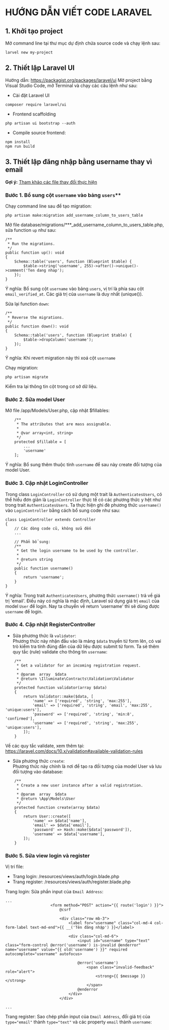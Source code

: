 # HƯỚNG DẪN VIẾT CODE LARAVEL
## 1. Khởi tạo project
Mở command line tại thư mục dự định chứa source code và chạy lệnh sau:
```
larvel new my-project
```

## 2. Thiết lập Laravel UI
Hướng dẫn: https://packagist.org/packages/laravel/ui
Mở project bằng Visual Studio Code, mở Terminal và chạy các câu lệnh như sau:
- Cài đặt Laravel UI
```
composer require laravel/ui
```

- Frontend scaffolding
```
php artisan ui bootstrap --auth
```

- Compile source frontend:
```
npm install
npm run build
```


## 3. Thiết lập đăng nhập bằng username thay vì email

**Gợi ý:** [Tham khảo các file thay đổi thực hiện](https://github.com/nguyenvandaibe/hoacanh-online/commit/d57f335c87fff9ef0a7080072f36e87ccb505087)

### Bước 1. Bổ sung cột `username` vào bảng `users`**
Chạy command line sau để tạo migration:
```
php artisan make:migration add_username_column_to_users_table
```


Mở file database/migrations/***_add_username_column_to_users_table.php, sửa function `up` như sau:
```
/**
 * Run the migrations.
 */
public function up(): void
{
    Schema::table('users', function (Blueprint $table) {
        $table->string('username', 255)->after()->unique()->comment('Ten dang nhap');
    });
}
```
Ý nghĩa: Bổ sung cột `username` vào bảng `users`, vị trí là phía sau cột `email_verified_at`. Các giá trị của `username` là duy nhất (unique()).


Sửa lại function `down`:
```
/**
 * Reverse the migrations.
 */
public function down(): void
{
    Schema::table('users', function (Blueprint $table) {
        $table->dropColumn('username');
    });
}
```
Ý nghĩa: Khi revert migration này thì xoá cột `username`

Chạy migration:
```
php artisan migrate
```

Kiểm tra lại thông tin cột trong cơ sở dữ liệu.


### Bước 2. Sửa model User
Mở file /app/Models/User.php, cập nhật $fillables:
```
    /**
     * The attributes that are mass assignable.
     *
     * @var array<int, string>
     */
    protected $fillable = [
        ...
        'username'
    ];
```

Ý nghĩa: Bổ sung thêm thuộc tính `username` để sau này create đổi tượng của model User.

### Bước 3. Cập nhật LoginController
Trong class `LoginController` có sử dụng một trait là `AuthenticatesUsers`, có thể hiểu đơn giản là `LoginController` thực tế có các phương thức y hệt như trong trait `AuthenticatesUsers`. Ta thực hiện ghi đè phương thức `username()` vào `LoginController` bằng cách bổ sung code như sau:
```
class LoginController extends Controller
{
    // Các dòng code cũ, không sửa đến
    ...

    // Phẩn bổ sung:
    /**
     * Get the login username to be used by the controller.
     *
     * @return string
     */
    public function username()
    {
        return 'username';
    }
}

```
Ý nghĩa: Trong trait `AuthenticatesUsers`, phương thức `username()` trả về giá trị 'email'. Điều này có nghĩa là mặc định, Laravel sử dụng giá trị `email` của model `User` để login. Nay ta chuyển về return 'username' thì sẽ dùng được `username` để login.

### Bước 4. Cập nhật RegisterController
- Sửa phương thức là `validator`:\
Phương thức này nhận đầu vào là mảng `$data` truyền từ form lên, có vai trò kiểm tra tính đúng đắn của dữ liệu được submit từ form. Ta sẽ thêm quy tắc (rule) validate cho thông tin `username`:
```
    /**
     * Get a validator for an incoming registration request.
     *
     * @param  array  $data
     * @return \Illuminate\Contracts\Validation\Validator
     */
    protected function validator(array $data)
    {
        return Validator::make($data, [
            'name' => ['required', 'string', 'max:255'],
            'email' => ['required', 'string', 'email', 'max:255', 'unique:users'],
            'password' => ['required', 'string', 'min:8', 'confirmed'],
            'username' => ['required', 'string', 'max:255', 'unique:users'],
        ]);
    }
```
Về các quy tắc validate, xem thêm tại: https://laravel.com/docs/10.x/validation#available-validation-rules

- Sửa phương thức `create`:\
Phương thức này chính là nơi để tạo ra đối tượng của model User và lưu đối tượng vào database:
```
    /**
     * Create a new user instance after a valid registration.
     *
     * @param  array  $data
     * @return \App\Models\User
     */
    protected function create(array $data)
    {
        return User::create([
            'name' => $data['name'],
            'email' => $data['email'],
            'password' => Hash::make($data['password']),
            'username' => $data['username'],
        ]);
    }
```

### Bước 5. Sửa view login và register
Vị trí file:
- Trang login: /resources/views/auth/login.blade.php
- Trang register: /resources/views/auth/register.blade.php


Trang login: Sửa phần input của `Email Address`:
```
...
                    <form method="POST" action="{{ route('login') }}">
                        @csrf

                        <div class="row mb-3">
                            <label for="username" class="col-md-4 col-form-label text-md-end">{{ __('Tên đăng nhập') }}</label>

                            <div class="col-md-6">
                                <input id="username" type="text" class="form-control @error('username') is-invalid @enderror" name="username" value="{{ old('username') }}" required autocomplete="username" autofocus>

                                @error('username')
                                    <span class="invalid-feedback" role="alert">
                                        <strong>{{ $message }}</strong>
                                    </span>
                                @enderror
                            </div>
                        </div>

...
```


Trang register: Sao chép phần input của `Email Address`, đổi giá trị của `type="email"` thành `type="text"` và các property `email` thành `username`:
```
```


